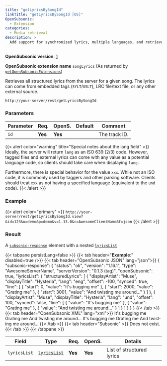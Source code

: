 ```yaml
---
title: "getLyricsBySongId"
linkTitle: "getLyricsBySongId [OS]"
OpenSubsonic:
  - Extension
categories:
  - Media retrieval
description: >
  Add support for synchronized lyrics, multiple languages, and retrieval by song ID
---
```


**OpenSubsonic version**: [1](../../opensubsonic-versions)

**OpenSubsonic extension name** `songLyrics` (As returned by [`getOpenSubsonicExtensions`](../../endpoints/getopensubsonicextensions))

Retrieves all structured lyrics from the server for a given song.
The lyrics can come from embedded tags (`SYLT`/`USLT`), LRC file/text file, or any other external source.

`http://your-server/rest/getLyricsBySongId`

### Parameters

| Parameter | Req.    | OpenS.  | Default | Comment       |
| --------- | ------- | ------- | ------- | ------------- |
| `id`      | **Yes** | **Yes** |         | The track ID. |                                                                                         

{{< alert color="warning" title="Special notes about the lang field" >}}
Ideally, the server will return `lang` as an ISO 639 (2/3) code.
However, tagged files and external lyrics can come with any value as a potential language code, so clients should take care when displaying `lang`.

Furthermore, there is special behavior for the value `xxx`.
While not an ISO code, it is commonly used by taggers and other parsing software.
Clients should treat `xxx` as not having a specified language (equivalent to the `und` code).
{{< /alert >}}

### Example

{{< alert color="primary" >}} `http://your-server/rest/getLyricsBySongId.view?&id=123&u=demo&p=demo&v=1.13.0&c=AwesomeClientName&f=json` {{< /alert >}}

### Result

A [`subsonic-response`](../../responses/subsonic-response) element with a nested [`lyricsList`](../../responses/lyricslist/)

{{< tabpane persistLang=false >}}
{{< tab header="**Example**:" disabled=true />}}
{{< tab header="OpenSubsonic JSON" lang="json">}}
{
  "subsonic-response": {
    "status": "ok",
    "version": "1.16.1",
    "type": "AwesomeServerName",
    "serverVersion": "0.1.3 (tag)",
    "openSubsonic": true,
    "lyricsList": {
      "structuredLyrics": [
        {
          "displayArtist": "Muse",
          "displayTitle": "Hysteria",
          "lang": "eng",
          "offset": -100,
          "synced": true,
          "line": [
            {
              "start": 0,
              "value": "It's bugging me"
            },
            {
              "start": 2000,
              "value": "Grating me"
            },
            {
              "start": 3001,
              "value": "And twisting me around..."
            }
          ]
        },
        {
          "displayArtist": "Muse",
          "displayTitle": "Hysteria",
          "lang": "und",
          "offset": 100,
          "synced": false,
          "line": [
            {
              "value": "It's bugging me"
            },
            {
              "value": "Grating me"
            },
            {
              "value": "And twisting me around..."
            }
          ]
        }
      ]
    }
  }
}
{{< /tab >}}
{{< tab header="OpenSubsonic XML" lang="xml">}}
<subsonic-response status="ok" version="1.16.1" type="AwesomeServerName" serverVersion="0.1.3 (tag)" openSubsonic="true">
  <lyricsList>
    <structuredLyrics displayArtist="Muse" displayTitle="Hysteria" lang="en" offset="-100" synced="true">
      <line start="0">It's bugging me</line>
      <line start="2000">Grating me</line>
      <line start="3001">And twisting me around...</line>
    </structuredLyrics>
    <structuredLyrics displayArtist="Muse" displayTitle="Hysteria" lang="en" offset="100" synced="false">
      <line>It's bugging me</line>
      <line>Grating me</line>
      <line>And twisting me around...</line>
    </structuredLyrics>
</subsonic-response>
{{< /tab >}}
{{< tab header="Subsonic"  >}}
Does not exist.
{{< /tab >}}
{{< /tabpane >}}

| Field        | Type                          | Req.    | OpenS.  | Details                   |
| ------------ | ----------------------------- | ------- | ------- | ------------------------- |
| `lyricsList` | [`lyricsList`](../../responses/lyricslist) | **Yes** | **Yes** | List of structured lyrics |
